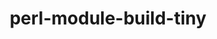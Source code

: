 ---
title: "perl-module-build-tiny"
layout: cache
categories: [package, develop-2023-05-21]
meta: {"versions": ["0.044"], "compilers": ["gcc@=7.3.1"], "oss": ["amzn2"], "platforms": ["linux"], "targets": ["aarch64", "neoverse_n1", "x86_64_v3"], "stacks": ["aws-ahug", "aws-ahug-aarch64", "root"], "num_specs": 3, "num_specs_by_stack": {"aws-ahug-aarch64": 2, "root": 3, "aws-ahug": 1}}
spec_details: [{"hash": "iizrhrdtyp7xeqo2i4p3vn3yt3ozj3vt", "compiler": "gcc@=7.3.1", "versions": ["0.044"], "os": "amzn2", "platform": "linux", "target": "aarch64", "variants": ["build_system=perl"], "stacks": ["aws-ahug-aarch64", "root"], "size": "-", "tarball": "https://binaries.spack.io/develop-2023-05-21/build_cache/linux-amzn2-aarch64/gcc-7.3.1/perl-module-build-tiny-0.044/linux-amzn2-aarch64-gcc-7.3.1-perl-module-build-tiny-0.044-iizrhrdtyp7xeqo2i4p3vn3yt3ozj3vt.spack"}, {"hash": "riltgddrwfthtsbwdc7ubgxffkcw6h7e", "compiler": "gcc@=7.3.1", "versions": ["0.044"], "os": "amzn2", "platform": "linux", "target": "neoverse_n1", "variants": ["build_system=perl"], "stacks": ["aws-ahug-aarch64", "root"], "size": "-", "tarball": "https://binaries.spack.io/develop-2023-05-21/build_cache/linux-amzn2-neoverse_n1/gcc-7.3.1/perl-module-build-tiny-0.044/linux-amzn2-neoverse_n1-gcc-7.3.1-perl-module-build-tiny-0.044-riltgddrwfthtsbwdc7ubgxffkcw6h7e.spack"}, {"hash": "fcitbdp474yauuqeuyhk5zcoa7bk5wb6", "compiler": "gcc@=7.3.1", "versions": ["0.044"], "os": "amzn2", "platform": "linux", "target": "x86_64_v3", "variants": ["build_system=perl"], "stacks": ["aws-ahug", "root"], "size": "-", "tarball": "https://binaries.spack.io/develop-2023-05-21/build_cache/linux-amzn2-x86_64_v3/gcc-7.3.1/perl-module-build-tiny-0.044/linux-amzn2-x86_64_v3-gcc-7.3.1-perl-module-build-tiny-0.044-fcitbdp474yauuqeuyhk5zcoa7bk5wb6.spack"}]
---